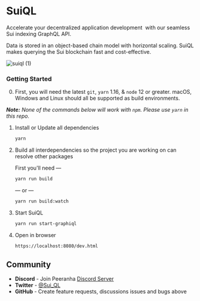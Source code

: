 <!-- @format -->

# SuiQL

Accelerate your decentralized application development   with our seamless Sui indexing GraphQL API. 

Data is stored in an object-based chain model with horizontal scaling. SuiQL makes querying the Sui blockchain fast and cost-effective.


![suiql (1)](https://github.com/peeranha/suiql-ui/assets/44616431/e688ac70-583a-48ee-bac6-c4371a980cdb)

### Getting Started

0. First, you will need the latest `git`, `yarn` 1.16, & `node` 12 or greater.
   macOS, Windows and Linux should all be supported as build environments.

_**Note:** None of the commands below will work with `npm`. Please use `yarn` in
this repo._

1. Install or Update all dependencies

   ```sh
   yarn
   ```

2. Build all interdependencies so the project you are working on can resolve
   other packages

   First you'll need —

   ```sh
   yarn run build
   ```

   — or —

   ```sh
   yarn run build:watch
   ```

3. Start SuiQL

   ```sh
   yarn run start-graphiql
   ```

4. Open in browser

   ```sh
   https://localhost:8080/dev.html
   ```

## Community

- **Discord** - Join Peeranha [Discord Server](https://discord.gg/dQCkxUN74W)
- **Twitter** - [@Sui_QL](https://twitter.com/Sui_QL)
- **GitHub** - Create feature requests, discussions issues and bugs above

